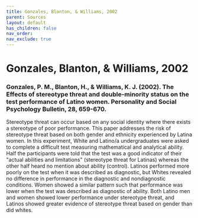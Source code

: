 ```yaml
---
title: Gonzales, Blanton, & Williams, 2002
parent: Sources
layout: default
has_children: false
nav_order: 
nav_exclude: true
---
```


# Gonzales, Blanton, & Williams, 2002

### Gonzales, P. M., Blanton, H., & Williams, K. J. (2002). The Effects of stereotype threat and double-minority status on the test performance of Latino women. Personality and Social Psychology Bulletin, 28, 659-670.

Stereotype threat can occur based on any social identity where there exists a stereotype of poor performance. This paper addresses the risk of stereotype threat based on both gender and ethnicity experienced by Latina women. In this experiment, White and Latino/a undergraduates were asked to complete a difficult test measuring mathematical and analytical ability. Half the participants were told that the test was a good indicator of their "actual abilities and limitations" (stereotype threat for Latinas) whereas the other half heard no mention about ability (control). Latinos performed more poorly on the test when it was described as diagnostic, but Whites revealed no difference in performance in the diagnostic and nondiagnostic conditions. Women showed a similar pattern such that performance was lower when the test was described as diagnostic of ability. Both Latino men and women showed lower performance under stereotype threat, and Latinos showed greater evidence of stereotype threat based on gender than did whites.
